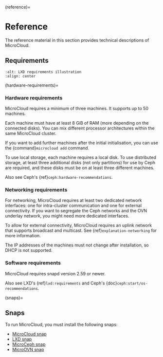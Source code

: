 (reference)=
# Reference

The reference material in this section provides technical descriptions of MicroCloud.

## Requirements

```{image} https://res.cloudinary.com/canonical/image/fetch/f_auto,q_auto,fl_sanitize,w_236,h_214/https://assets.ubuntu.com/v1/904e5156-LXD+illustration+2.svg
:alt: LXD requirements illustration
:align: center
```

(hardware-requirements)=
### Hardware requirements

MicroCloud requires a minimum of three machines.
It supports up to 50 machines.

Each machine must have at least 8 GiB of RAM (more depending on the connected disks).
You can mix different processor architectures within the same MicroCloud cluster.

If you want to add further machines after the initial initialisation, you can use the {command}`microcloud add` command.

To use local storage, each machine requires a local disk.
To use distributed storage, at least three additional disks (not only partitions) for use by Ceph are required, and these disks must be on at least three different machines.

Also see Ceph's {ref}`ceph:hardware-recommendations`.

### Networking requirements

For networking, MicroCloud requires at least two dedicated network interfaces: one for intra-cluster communication and one for external connectivity. If you want to segregate the Ceph networks and the OVN underlay network, you might need more dedicated interfaces.

To allow for external connectivity, MicroCloud requires an uplink network that supports broadcast and multicast. See {ref}`explanation-networking` for more information.

The IP addresses of the machines must not change after installation, so DHCP is not supported.

### Software requirements

MicroCloud requires snapd version 2.59 or newer.

Also see LXD's {ref}`lxd:requirements` and Ceph's {doc}`ceph:start/os-recommendations`.

(snaps)=
## Snaps

To run MicroCloud, you must install the following snaps:

- [MicroCloud snap](https://snapcraft.io/microcloud)
- [LXD snap](https://snapcraft.io/lxd)
- [MicroCeph snap](https://snapcraft.io/microceph)
- [MicroOVN snap](https://snapcraft.io/microovn)
